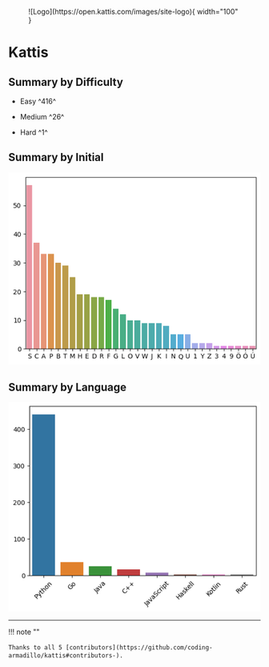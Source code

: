 <figure markdown>
![Logo](https://open.kattis.com/images/site-logo){ width="100" }
</figure>

# Kattis

## Summary by Difficulty

- Easy ^416^

- Medium ^26^

- Hard ^1^

## Summary by Initial

![summary-by-initial](summary-by-initial.png)

## Summary by Language

![summary-by-language](summary-by-language.png)

---

!!! note ""

    Thanks to all 5 [contributors](https://github.com/coding-armadillo/kattis#contributors-).
